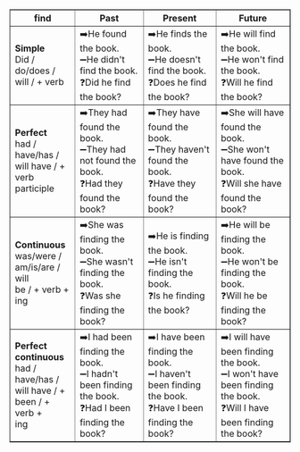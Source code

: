 <table border="1" cellpadding="5" cellspacing="0">
  <tr>
    <th>find</th>
    <th>Past</th>
    <th>Present</th>
    <th>Future</th>
  </tr>
  <tr>
    <td><strong>Simple</strong><br>Did / do/does /<br>will / + verb</td>
    <td>
      ➡️He found the book.<br>
      ➖He didn't find the book.<br>
      ❓Did he find the book?<br>
    </td>
    <td>
      ➡️He finds the book.<br>
      ➖He doesn't find the book.<br>
      ❓Does he find the book?<br>
    </td>
    <td>
      ➡️He will find the book.<br>
      ➖He won't find the book.<br>
      ❓Will he find the book?<br>
    </td>
  </tr>
  <tr>
    <td><strong>Perfect</strong><br>had / have/has /<br>will have / +<br>verb participle</td>
    <td>
      ➡️They had found the book.<br>
      ➖They had not found the book.<br>
      ❓Had they found the book?<br>
    </td>
    <td>
      ➡️They have found the book.<br>
      ➖They haven't found the book.<br>
      ❓Have they found the book?<br>
    </td>
    <td>
      ➡️She will have found the book.<br>
      ➖She won't have found the book.<br>
      ❓Will she have found the book?<br>
    </td>
  </tr>
  <tr>
    <td><strong>Continuous</strong><br>was/were /<br>am/is/are / will<br>be / + verb +<br>ing</td>
    <td>
      ➡️She was finding the book.<br>
      ➖She wasn't finding the book.<br>
      ❓Was she finding the book?<br>
    </td>
    <td>
      ➡️He is finding the book.<br>
      ➖He isn't finding the book.<br>
      ❓Is he finding the book?<br>
    </td>
    <td>
      ➡️He will be finding the book.<br>
      ➖He won't be finding the book.<br>
      ❓Will he be finding the book?<br>
    </td>
  </tr>
  <tr>
    <td><strong>Perfect<br>continuous</strong><br>had / have/has /<br>will have / +<br>been / + verb +<br>ing</td>
    <td>
      ➡️I had been finding the book.<br>
      ➖I hadn't been finding the book.<br>
      ❓Had I been finding the book?<br>
    </td>
    <td>
      ➡️I have been finding the book.<br>
      ➖I haven't been finding the book.<br>
      ❓Have I been finding the book?<br>
    </td>
    <td>
      ➡️I will have been finding the book.<br>
      ➖I won't have been finding the book.<br>
      ❓Will I have been finding the book?<br>
    </td>
  </tr>
</table>